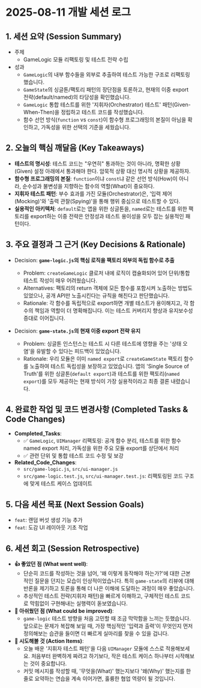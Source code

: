 # 2025-08-11 개발 세션 로그

## 1. 세션 요약 (Session Summary)

- 주제
  - GameLogic 모듈 리팩토링 및 테스트 전략 수립
- 성과
  - `GameLogic`의 내부 함수들을 외부로 추출하여 테스트 가능한 구조로 리팩토링했습니다.
  - `GameState`의 싱글톤/팩토리 패턴의 장단점을 토론하고, 현재의 이중 export 전략(default/named)의 타당성을 확인했습니다.
  - `GameLogic` 통합 테스트를 위한 '지휘자(Orchestrator) 테스트' 패턴(Given-When-Then)을 정립하고 테스트 코드를 작성했습니다.
  - 함수 선언 방식(`function` vs `const`)이 함수형 프로그래밍의 본질이 아님을 확인하고, 가독성을 위한 선택의 기준을 세웠습니다.

## 2. 오늘의 핵심 깨달음 (Key Takeaways)

- **테스트의 명시성**: 테스트 코드는 "우연히" 통과하는 것이 아니라, 명확한 상황(Given) 설정 아래에서 통과해야 한다. 암묵적 상황 대신 명시적 상황을 제공하자.
- **함수형 프로그래밍의 본질**: `function`이냐 `const`냐 같은 선언 방식(How)이 아니라, 순수성과 불변성을 지향하는 함수의 역할(What)이 중요하다.
- **지휘자 테스트 패턴**: 부수 효과를 가진 모듈(Orchestrator)은, '입력 제어(Mocking)'와 '출력 관찰(Spying)'을 통해 행위 중심으로 테스트할 수 있다.
- **실용적인 아키텍처**: `default`로는 앱을 위한 싱글톤을, `named`로는 테스트를 위한 팩토리를 export하는 이중 전략은 안정성과 테스트 용이성을 모두 잡는 실용적인 패턴이다.

## 3. 주요 결정과 그 근거 (Key Decisions & Rationale)

- Decision: **`game-logic.js`의 핵심 로직을 팩토리 외부의 독립 함수로 추출**
  - Problem: `createGameLogic` 클로저 내에 로직이 캡슐화되어 있어 단위/통합 테스트 작성이 매우 어려웠습니다.
  - Alternatives: 팩토리의 return 객체에 모든 함수를 포함시켜 노출하는 방법도 있었으나, 공개 API만 노출시킨다는 규칙을 해친다고 판단했습니다.
  - Rationale: 각 함수를 독립적으로 export하면 개별 테스트가 용이해지고, 각 함수의 책임과 역할이 더 명확해집니다. 이는 테스트 커버리지 향상과 유지보수성 증대로 이어집니다.

- Decision: **`game-state.js`의 현재 이중 export 전략 유지**
  - Problem: 싱글톤 인스턴스는 테스트 시 다른 테스트에 영향을 주는 '상태 오염'을 유발할 수 있다는 피드백이 있었습니다.
  - Rationale: 우리 모듈은 이미 `named export`로 `createGameState` 팩토리 함수를 노출하여 테스트 독립성을 보장하고 있었습니다. 앱의 'Single Source of Truth'를 위한 싱글톤(`default export`)과 테스트를 위한 팩토리(`named export`)를 모두 제공하는 현재 방식이 가장 실용적이라고 최종 결론 내렸습니다.

## 4. 완료한 작업 및 코드 변경사항 (Completed Tasks & Code Changes)

- **Completed_Tasks**:
  - ✅ `GameLogic`, `UIManager` 리팩토링: 공개 함수 분리, 테스트를 위한 함수 named export 처리, 가독성을 위한 주요 모듈 export를 상단에서 처리
  - ✅ 관련 단위 및 통합 테스트 코드 수정 및 보강
- **Related_Code_Changes**:
  - `src/game-logic.js`, `src/ui-manager.js`
  - `src/game-logic.test.js`, `src/ui-manager.test.js`: 리팩토링된 코드 구조에 맞게 테스트 케이스 업데이트

## 5. 다음 세션 목표 (Next Session Goals)

- `feat`: 랜덤 버섯 생성 기능 추가
- `feat`: 도감 UI 레이아웃 기초 작업

## 6. 세션 회고 (Session Retrospective)

- **👍 좋았던 점 (What went well)**:
  - 단순히 코드를 작성하는 것을 넘어, '왜 이렇게 동작해야 하는가?'에 대한 근본적인 질문을 던지는 모습이 인상적이었습니다. 특히 `game-state`의 리뷰에 대해 반론을 제기하고 토론을 통해 더 나은 이해에 도달하는 과정이 매우 좋았습니다.
  - 추상적인 테스트 전략(지휘자 패턴)을 빠르게 이해하고, 구체적인 테스트 코드로 막힘없이 구현해내는 실행력이 돋보였습니다.
- **🤔 아쉬웠던 점 (What could be improved)**:
  - `game-logic` 테스트 방향을 처음 고민할 때 조금 막막함을 느끼는 듯했습니다. 앞으로는 문제가 복잡해 보일 때, 가장 핵심적인 '입력과 출력'이 무엇인지 먼저 정의해보는 습관을 들이면 더 빠르게 실마리를 찾을 수 있을 겁니다.
- **🚀 시도해볼 것 (Action Items)**:
  - 오늘 배운 '지휘자 테스트 패턴'을 다음 `UIManager` 모듈에 스스로 적용해보세요. 처음부터 완벽하게 짜려고 하기보다, 작은 테스트 케이스 하나부터 시작해보는 것이 중요합니다.
  - 커밋 메시지를 작성할 때, '무엇을(What)' 했는지보다 '왜(Why)' 했는지를 한 줄로 요약하는 연습을 계속 이어가면, 훌륭한 협업 역량이 될 것입니다.
